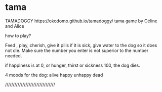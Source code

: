 # tama

TAMADOGGY
https://okodomo.github.io/tamadoggy/
tama game by Céline and Alice

how to play?

Feed , play, cherish, give it pills if it is sick, give water to the dog so it does not die.
Make sure the number you enter is not superior to the number needed.

if happiness is at 0, or hunger, thirst or sickness 100, the dog dies.

4 moods for the dog:
alive
happy
unhappy
dead

////////////////////////////////
